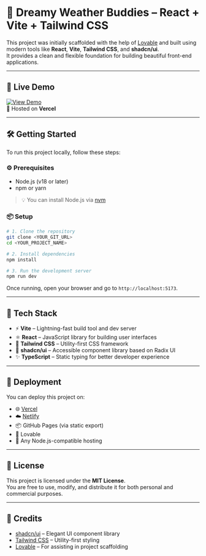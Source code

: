# 🌸 Dreamy Weather Buddies – React + Vite + Tailwind CSS

This project was initially scaffolded with the help of [Lovable](https://lovable.dev/) and built using modern tools like **React**, **Vite**, **Tailwind CSS**, and **shadcn/ui**.  
It provides a clean and flexible foundation for building beautiful front-end applications.

---

## 🚀 Live Demo

[![View Demo](https://img.shields.io/badge/🚀_Live_Demo-Click_here-blue?style=for-the-badge)](https://dreamy-weather-buddies.vercel.app/)  
🧭 Hosted on **Vercel**

---

## 🛠️ Getting Started

To run this project locally, follow these steps:

### ⚙️ Prerequisites

- Node.js (v18 or later)
- npm or yarn

> 💡 You can install Node.js via [nvm](https://github.com/nvm-sh/nvm#installing-and-updating)

### 📦 Setup

```bash
# 1. Clone the repository
git clone <YOUR_GIT_URL>
cd <YOUR_PROJECT_NAME>

# 2. Install dependencies
npm install

# 3. Run the development server
npm run dev
```

Once running, open your browser and go to `http://localhost:5173`.

---

## 💼 Tech Stack

- ⚡ **Vite** – Lightning-fast build tool and dev server  
- ⚛️ **React** – JavaScript library for building user interfaces  
- 🎨 **Tailwind CSS** – Utility-first CSS framework  
- 🧩 **shadcn/ui** – Accessible component library based on Radix UI  
- ✨ **TypeScript** – Static typing for better developer experience  

---

## 🚢 Deployment

You can deploy this project on:

- 🌐 [Vercel](https://vercel.com/)
- ☁️ [Netlify](https://www.netlify.com/)
- 📦 GitHub Pages (via static export)
- 🧭 Lovable
- 🔧 Any Node.js-compatible hosting

---

## 📄 License

This project is licensed under the **MIT License**.  
You are free to use, modify, and distribute it for both personal and commercial purposes.

---

## 🙌 Credits

- [shadcn/ui](https://ui.shadcn.com/) – Elegant UI component library  
- [Tailwind CSS](https://tailwindcss.com/) – Utility-first styling  
- [Lovable](https://lovable.dev/) – For assisting in project scaffolding
